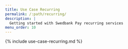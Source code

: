 ```yaml
---
title: Use Case Recurring
permalink: /:path/recurring/
description: |
  Getting started with Swedbank Pay recurring services
menu_order: 10
---
```


{% include use-case-recurring.md %}
